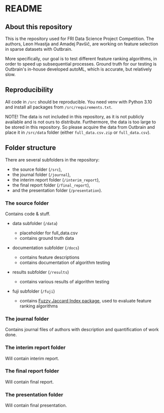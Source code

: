 # README #

## About this repository ##

This is the repository used for FRI Data Science Project Competition. The authors, Leon Hvastja and Amadej Pavšič, are working on feature selection in sparse datasets with Outbrain. 

More specifically, our goal is to test different feature ranking algorithms, in order to speed up subsequential processes. Ground truth for our testing is Outbrain's in-house developed autoML, which is accurate, but relatively slow.  

## Reproducibility

All code in `/src` should be reproducible. You need venv with Python 3.10 and install all packages from `/src/requirements.txt`.

NOTE! The data is not included in this repository, as it is not publicly available and is not ours to distribute. Furthermore, the data is too large to be stored in this repository.
So please acquire the data from Outbrain and place it in `/src/data` folder (either `full_data.csv.zip` or `full_data.csv`).

## Folder structure ##

There are several subfolders in the repository:

* the source folder (`/src`),
* the journal folder (`/journal`),
* the interim report folder (`/interim_report`),
* the final report folder (`/final_report`),
* and the presentation folder (`/presentation`).

### The source folder ###

Contains code & stuff.

* data subfolder (`/data`)
    * placeholder for full_data.csv
    * contains ground truth data


* documentation subfolder (`/docs`)
  * contains feature descriptions
  * contains documentation of algorithm testing

* results subfolder (`/results`)
  * contains various results of algorithm testing

* fuji subfolder (`/fuji`)
  * contains [Fuzzy Jaccard Index package](https://github.com/Petkomat/fuji-score), used to evaluate feature ranking algorithms


### The journal folder ###

Contains journal files of authors with description and quantification of work done.

### The interim report folder ###

Will contain interim report.

### The final report folder ###

Will contain final report.

### The presentation folder ###

Will contain final presentation.
